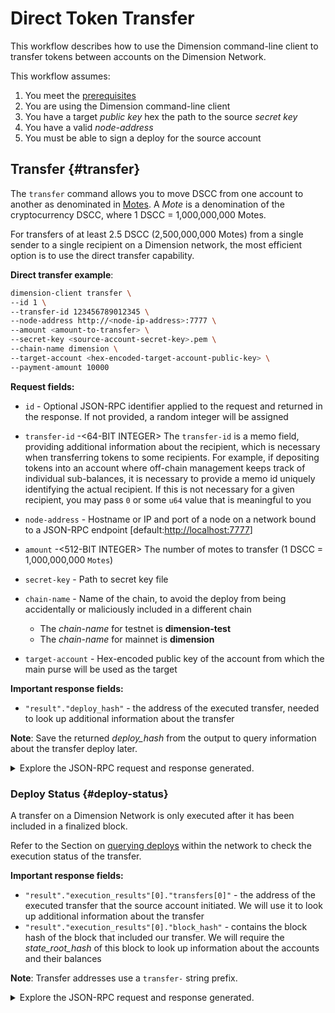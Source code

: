# Direct Token Transfer

This workflow describes how to use the Dimension command-line client to transfer tokens between accounts on the Dimension Network.

This workflow assumes:

1.  You meet the [prerequisites](setup.md)
2.  You are using the Dimension command-line client
3.  You have a target *public key* hex the path to the source *secret key*
4.  You have a valid *node-address*
5.  You must be able to sign a deploy for the source account

## Transfer {#transfer}

The `transfer` command allows you to move DSCC from one account to another as denominated in [Motes](../design/tokens.md#divisibility-of-tokens). A _Mote_ is a denomination of the cryptocurrency DSCC, where 1 DSCC = 1,000,000,000 Motes.

For transfers of at least 2.5 DSCC (2,500,000,000 Motes) from a single sender to a single recipient on a Dimension network, the most efficient option is to use the direct transfer capability.

**Direct transfer example**:

```bash
dimension-client transfer \
--id 1 \
--transfer-id 123456789012345 \
--node-address http://<node-ip-address>:7777 \
--amount <amount-to-transfer> \
--secret-key <source-account-secret-key>.pem \
--chain-name dimension \
--target-account <hex-encoded-target-account-public-key> \
--payment-amount 10000
```

**Request fields:**

-   `id` - Optional JSON-RPC identifier applied to the request and returned in the response. If not provided, a random integer will be assigned

-   `transfer-id` -<64-BIT INTEGER> The `transfer-id` is a memo field, providing additional information about the recipient, which is necessary when transferring tokens to some recipients. For example, if depositing tokens into an account where off-chain management keeps track of individual sub-balances, it is necessary to provide a memo id uniquely identifying the actual recipient. If this is not necessary for a given recipient, you may pass `0` or some `u64` value that is meaningful to you

-   `node-address` - Hostname or IP and port of a node on a network bound to a JSON-RPC endpoint \[default:<http://localhost:7777>\]

-   `amount` -<512-BIT INTEGER> The number of motes to transfer (1 DSCC = 1,000,000,000 `Motes`)

-   `secret-key` - Path to secret key file

-   `chain-name` - Name of the chain, to avoid the deploy from being accidentally or maliciously included in a different chain

    -   The _chain-name_ for testnet is **dimension-test**
    -   The _chain-name_ for mainnet is **dimension**

-   `target-account` - Hex-encoded public key of the account from which the main purse will be used as the target

**Important response fields:**

-   `"result"."deploy_hash"` - the address of the executed transfer, needed to look up additional information about the transfer

**Note**: Save the returned _deploy_hash_ from the output to query information about the transfer deploy later.

<details>
<summary>Explore the JSON-RPC request and response generated.</summary>

**JSON-RPC Request**:

```json
{
    "id": 1,
    "jsonrpc": "2.0",
    "method": "account_put_deploy",
    "params": {
        "deploy": {
            "approvals": [
                {
                    "signature": "130 chars",
                    "signer": "010f50b0116f213ef65b99d1bd54483f92bf6131de2f8aceb7e3f825a838292150"
                }
            ],
            "hash": "ec2d477a532e00b08cfa9447b7841a645a27d34ee12ec55318263617e5740713",
            "header": {
                "account": "010f50b0116f213ef65b99d1bd54483f92bf6131de2f8aceb7e3f825a838292150",
                "body_hash": "da35b095640a403324306c59ac6f18a446dfcc28faf753ce58b96b635587dd8e",
                "chain_name": "dimension-net-1",
                "dependencies": [],
                "gas_price": 1,
                "timestamp": "2021-04-20T18:04:40.333Z",
                "ttl": "1h"
            },
            "payment": {
                "ModuleBytes": {
                    "args": [
                        [
                            "amount",
                            {
                                "bytes": "021027",
                                "cl_type": "U512",
                                "parsed": "10000"
                            }
                        ]
                    ],
                    "module_bytes": ""
                }
            },
            "session": {
                "Transfer": {
                    "args": [
                        [
                            "amount",
                            {
                                "bytes": "0400f90295",
                                "cl_type": "U512",
                                "parsed": "2500000000"
                            }
                        ],
                        [
                            "target",
                            {
                                "bytes": "8ae68a6902ff3c029cea32bb67ae76b25d26329219e4c9ceb676745981fd3668",
                                "cl_type": {
                                    "ByteArray": 32
                                },
                                "parsed": "8ae68a6902ff3c029cea32bb67ae76b25d26329219e4c9ceb676745981fd3668"
                            }
                        ],
                        [
                            "id",
                            {
                                "bytes": "00",
                                "cl_type": {
                                    "Option": "U64"
                                },
                                "parsed": null
                            }
                        ]
                    ]
                }
            }
        }
    }
}
```

**JSON-RPC Response**:

```json
{
    "id": 1,
    "jsonrpc": "2.0",
    "result": {
        "api_version": "1.0.0",
        "deploy_hash": "ec2d477a532e00b08cfa9447b7841a645a27d34ee12ec55318263617e5740713"
    }
}
```

</details>

### Deploy Status {#deploy-status}

A transfer on a Dimension Network is only executed after it has been included in a finalized block.

Refer to the Section on [querying deploys](querying.md#deploy-status) within the network to check the execution status of the transfer.

**Important response fields:**

-   `"result"."execution_results"[0]."transfers[0]"` - the address of the executed transfer that the source account initiated. We will use it to look up additional information about the transfer
-   `"result"."execution_results"[0]."block_hash"` - contains the block hash of the block that included our transfer. We will require the _state_root_hash_ of this block to look up information about the accounts and their balances

**Note**: Transfer addresses use a `transfer-` string prefix.

<details>
<summary>Explore the JSON-RPC request and response generated.</summary>

**JSON-RPC Request**:

```json
{
    "id": 2,
    "jsonrpc": "2.0",
    "method": "info_get_deploy",
    "params": {
        "deploy_hash": "ec2d477a532e00b08cfa9447b7841a645a27d34ee12ec55318263617e5740713"
    }
}
```

**JSON-RPC Response**:

```json
{
    "id": 2,
    "jsonrpc": "2.0",
    "result": {
        "api_version": "1.0.0",
        "deploy": {
            "approvals": [
                {
                    "signature": "130 chars",
                    "signer": "010f50b0116f213ef65b99d1bd54483f92bf6131de2f8aceb7e3f825a838292150"
                }
            ],
            "hash": "ec2d477a532e00b08cfa9447b7841a645a27d34ee12ec55318263617e5740713",
            "header": {
                "account": "010f50b0116f213ef65b99d1bd54483f92bf6131de2f8aceb7e3f825a838292150",
                "body_hash": "da35b095640a403324306c59ac6f18a446dfcc28faf753ce58b96b635587dd8e",
                "chain_name": "dimension-net-1",
                "dependencies": [],
                "gas_price": 1,
                "timestamp": "2021-04-20T18:04:40.333Z",
                "ttl": "1h"
            },
            "payment": {
                "ModuleBytes": {
                    "args": [
                        [
                            "amount",
                            {
                                "bytes": "021027",
                                "cl_type": "U512",
                                "parsed": "10000"
                            }
                        ]
                    ],
                    "module_bytes": ""
                }
            },
            "session": {
                "Transfer": {
                    "args": [
                        [
                            "amount",
                            {
                                "bytes": "0400f90295",
                                "cl_type": "U512",
                                "parsed": "2500000000"
                            }
                        ],
                        [
                            "target",
                            {
                                "bytes": "8ae68a6902ff3c029cea32bb67ae76b25d26329219e4c9ceb676745981fd3668",
                                "cl_type": {
                                    "ByteArray": 32
                                },
                                "parsed": "8ae68a6902ff3c029cea32bb67ae76b25d26329219e4c9ceb676745981fd3668"
                            }
                        ],
                        [
                            "id",
                            {
                                "bytes": "00",
                                "cl_type": {
                                    "Option": "U64"
                                },
                                "parsed": null
                            }
                        ]
                    ]
                }
            }
        },
        "execution_results": [
            {
                "block_hash": "7c7e9b0f087bba5ce6fc4bd067b57f69ea3c8109157a3ad7f6d98b8da77d97f9",
                "result": {
                    "Success": {
                        "cost": "10000",
                        "effect": {
                            "operations": [
                                {
                                    "key": "hash-d13610d5930fdab36fc25838bc8b4b77fdb4859755dd628c2d30e2a6dfc86a8c",
                                    "kind": "Read"
                                },
                                {
                                    "key": "account-hash-8ae68a6902ff3c029cea32bb67ae76b25d26329219e4c9ceb676745981fd3668",
                                    "kind": "Read"
                                },
                                {
                                    "key": "balance-39b6cc617efddbcc5e989c9eb73ddb5d825bb1070309e7429c029826074e038a",
                                    "kind": "Read"
                                },
                                {
                                    "key": "balance-9e90f4bbd8f581816e305eb7ea2250ca84c96e43e8735e6aca133e7563c6f527",
                                    "kind": "Write"
                                },
                                {
                                    "key": "deploy-ec2d477a532e00b08cfa9447b7841a645a27d34ee12ec55318263617e5740713",
                                    "kind": "Write"
                                },
                                {
                                    "key": "balance-34ec8bcae2675d16bad7e8ba10fada1e50dacf3935ce3b12c25a5bf000fefc76",
                                    "kind": "Write"
                                },
                                {
                                    "key": "transfer-8d81f4a1411d9481aed9c68cd700c39d870757b0236987bb6b7c2a7d72049c0e",
                                    "kind": "Write"
                                },
                                {
                                    "key": "hash-1e13f06cb64bcbf46348dc53c35444da5afc956cfd764cbc3399dc71692e0bd8",
                                    "kind": "Read"
                                },
                                {
                                    "key": "balance-6f4026262a505d5e1b0e03b1e3b7ab74a927f8f2868120cf1463813c19acb71e",
                                    "kind": "Write"
                                }
                            ],
                            "transforms": [
                                {
                                    "key": "balance-39b6cc617efddbcc5e989c9eb73ddb5d825bb1070309e7429c029826074e038a",
                                    "transform": "Identity"
                                },
                                {
                                    "key": "deploy-ec2d477a532e00b08cfa9447b7841a645a27d34ee12ec55318263617e5740713",
                                    "transform": {
                                        "WriteDeployInfo": {
                                            "deploy_hash": "ec2d477a532e00b08cfa9447b7841a645a27d34ee12ec55318263617e5740713",
                                            "from": "account-hash-b0049301811f23aab30260da66927f96bfae7b99a66eb2727da23bf1427a38f5",
                                            "gas": "10000",
                                            "source": "uref-9e90f4bbd8f581816e305eb7ea2250ca84c96e43e8735e6aca133e7563c6f527-007",
                                            "transfers": ["transfer-8d81f4a1411d9481aed9c68cd700c39d870757b0236987bb6b7c2a7d72049c0e"]
                                        }
                                    }
                                },
                                {
                                    "key": "hash-1e13f06cb64bcbf46348dc53c35444da5afc956cfd764cbc3399dc71692e0bd8",
                                    "transform": "Identity"
                                },
                                {
                                    "key": "transfer-8d81f4a1411d9481aed9c68cd700c39d870757b0236987bb6b7c2a7d72049c0e",
                                    "transform": {
                                        "WriteTransfer": {
                                            "amount": "2500000000",
                                            "deploy_hash": "ec2d477a532e00b08cfa9447b7841a645a27d34ee12ec55318263617e5740713",
                                            "from": "account-hash-b0049301811f23aab30260da66927f96bfae7b99a66eb2727da23bf1427a38f5",
                                            "gas": "0",
                                            "id": null,
                                            "source": "uref-9e90f4bbd8f581816e305eb7ea2250ca84c96e43e8735e6aca133e7563c6f527-007",
                                            "target": "uref-6f4026262a505d5e1b0e03b1e3b7ab74a927f8f2868120cf1463813c19acb71e-004",
                                            "to": "account-hash-8ae68a6902ff3c029cea32bb67ae76b25d26329219e4c9ceb676745981fd3668"
                                        }
                                    }
                                },
                                {
                                    "key": "balance-34ec8bcae2675d16bad7e8ba10fada1e50dacf3935ce3b12c25a5bf000fefc76",
                                    "transform": {
                                        "AddUInt512": "10000"
                                    }
                                },
                                {
                                    "key": "hash-d13610d5930fdab36fc25838bc8b4b77fdb4859755dd628c2d30e2a6dfc86a8c",
                                    "transform": "Identity"
                                },
                                {
                                    "key": "balance-6f4026262a505d5e1b0e03b1e3b7ab74a927f8f2868120cf1463813c19acb71e",
                                    "transform": {
                                        "AddUInt512": "2500000000"
                                    }
                                },
                                {
                                    "key": "account-hash-8ae68a6902ff3c029cea32bb67ae76b25d26329219e4c9ceb676745981fd3668",
                                    "transform": "Identity"
                                },
                                {
                                    "key": "balance-9e90f4bbd8f581816e305eb7ea2250ca84c96e43e8735e6aca133e7563c6f527",
                                    "transform": {
                                        "WriteCLValue": {
                                            "bytes": "0ee0bff9d5085bc138938d44c64d31",
                                            "cl_type": "U512",
                                            "parsed": "999999999999999999999994999980000"
                                        }
                                    }
                                }
                            ]
                        },
                        "transfers": ["transfer-8d81f4a1411d9481aed9c68cd700c39d870757b0236987bb6b7c2a7d72049c0e"]
                    }
                }
            }
        ]
    }
}
```

</details>
